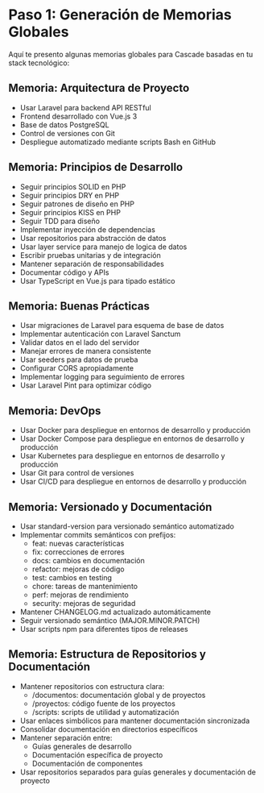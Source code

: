 # Paso 1: Generación de Memorias Globales

 Aquí te presento algunas memorias globales para Cascade basadas en tu stack tecnológico:

## Memoria: Arquitectura de Proyecto

- Usar Laravel para backend API RESTful
- Frontend desarrollado con Vue.js 3
- Base de datos PostgreSQL
- Control de versiones con Git
- Despliegue automatizado mediante scripts Bash en GitHub

## Memoria: Principios de Desarrollo

- Seguir principios SOLID en PHP
- Seguir principios DRY en PHP
- Seguir patrones de diseño en PHP
- Seguir principios KISS en PHP
- Seguir TDD para diseño
- Implementar inyección de dependencias
- Usar repositorios para abstracción de datos
- Usar layer service para manejo de logica de datos
- Escribir pruebas unitarias y de integración
- Mantener separación de responsabilidades
- Documentar código y APIs
- Usar TypeScript en Vue.js para tipado estático

## Memoria: Buenas Prácticas

- Usar migraciones de Laravel para esquema de base de datos
- Implementar autenticación con Laravel Sanctum
- Validar datos en el lado del servidor
- Manejar errores de manera consistente
- Usar seeders para datos de prueba
- Configurar CORS apropiadamente
- Implementar logging para seguimiento de errores
- Usar Laravel Pint para optimizar código

## Memoria: DevOps

- Usar Docker para despliegue en entornos de desarrollo y producción
- Usar Docker Compose para despliegue en entornos de desarrollo y producción
- Usar Kubernetes para despliegue en entornos de desarrollo y producción
- Usar Git para control de versiones
- Usar CI/CD para despliegue en entornos de desarrollo y producción

## Memoria: Versionado y Documentación

- Usar standard-version para versionado semántico automatizado
- Implementar commits semánticos con prefijos:
  * feat: nuevas características
  * fix: correcciones de errores
  * docs: cambios en documentación
  * refactor: mejoras de código
  * test: cambios en testing
  * chore: tareas de mantenimiento
  * perf: mejoras de rendimiento
  * security: mejoras de seguridad
- Mantener CHANGELOG.md actualizado automáticamente
- Seguir versionado semántico (MAJOR.MINOR.PATCH)
- Usar scripts npm para diferentes tipos de releases

## Memoria: Estructura de Repositorios y Documentación

- Mantener repositorios con estructura clara:
  * /documentos: documentación global y de proyectos
  * /proyectos: código fuente de los proyectos
  * /scripts: scripts de utilidad y automatización
- Usar enlaces simbólicos para mantener documentación sincronizada
- Consolidar documentación en directorios específicos
- Mantener separación entre:
  * Guías generales de desarrollo
  * Documentación específica de proyecto
  * Documentación de componentes
- Usar repositorios separados para guías generales y documentación de proyecto
